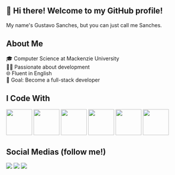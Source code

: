 ## 👋 Hi there! Welcome to my GitHub profile!

My name's Gustavo Sanches, but you can just call me Sanches.

## About Me

🎓 Computer Science at Mackenzie University  
👨‍💻 Passionate about development  
🌐 Fluent in English  
🎯 Goal: Become a full-stack developer

## I Code With
<div>
  <img loading="lazy" src="https://cdn.jsdelivr.net/gh/devicons/devicon@latest/icons/python/python-original.svg" width="70" height="70"/>  
  <img loading="lazy" src="https://cdn.jsdelivr.net/gh/devicons/devicon@latest/icons/php/php-original.svg" width="70" height="70" />  
  <img loading="lazy" src="https://cdn.jsdelivr.net/gh/devicons/devicon@latest/icons/sqldeveloper/sqldeveloper-original.svg" width="70" height="70"/>  
  <img loading="lazy" src="https://cdn.jsdelivr.net/gh/devicons/devicon@latest/icons/c/c-original.svg" width="70" height="70"/>  
  <img loading="lazy" src="https://cdn.jsdelivr.net/gh/devicons/devicon@latest/icons/html5/html5-original.svg" width="70" height="70"/>  
  <img loading="lazy" src="https://cdn.jsdelivr.net/gh/devicons/devicon@latest/icons/css3/css3-original.svg" width="70" height="70"/>
</div>

## Social Medias (follow me!)
<div>
  <a href="https://www.linkedin.com/in/gustavosanchessimão/" target="_blank"><img loading="lazy" src="https://img.shields.io/badge/-LinkedIn-%230077B5?style=for-the-badge&logo=linkedin&logoColor=white" target="_blank"></a>  
  <a href="https://instagram.com/_g.sanchess" target="_blank"><img loading="lazy" src="https://img.shields.io/badge/-Instagram-%23E4405F?style=for-the-badge&logo=instagram&logoColor=white" target="_blank"></a>  
  <a href="mailto:gustavosanches29@outlook.com"><img loading="lazy" src="https://img.shields.io/badge/Gmail-D14836?style=for-the-badge&logo=gmail&logoColor=white" target="_blank"></a>  
</div>
